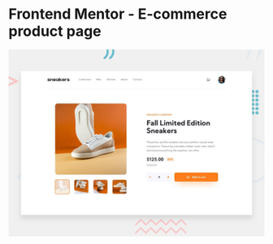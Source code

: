 # Frontend Mentor - E-commerce product page

![Design preview for the E-commerce product page coding challenge](./design/desktop-preview.jpg)





